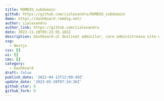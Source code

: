 ```yaml
---
title: ROMDIG_subdomain
github: https://github.com/iialexandru/ROMDIG_subdomain
demo: https://dashboard.romdig.net/
author: iialexandru
author_link: https://github.com/iialexandru
date: 2023-11-28T05:23:55.181Z
description: Dashboard-ul destinat adminilor, care administreaza site-ul ROMDIG
ssg:
  - Nextjs
css: []
ui: []
cms: []
category:
  - Dashboard
draft: false
publish_date: '2022-04-13T12:09:49Z'
update_date: '2023-05-20T07:34:36Z'
github_star: 0
github_fork: 0
---
```

